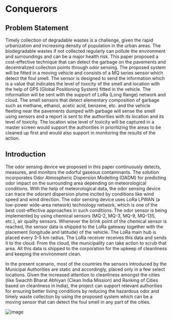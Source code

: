# Conquerors



## Problem Statement

 Timely collection of degradable wastes is a challenge, given the rapid urbanization and increasing density of population in the urban areas. The biodegradable wastes if not collected regularly can pollute the environment and surroundings and can be a major health risk. This paper proposed a cost-effective technique that can detect the garbage on the pavements and decentralized collection points through odor sensing. The proposed system will be fitted in a moving vehicle and consists of a MQ series sensor which detect the foul smell. The sensor is designed to send the information which is a value that indicates the level of toxicity of the smell and location with the help of GPS (Global Positioning System) fitted in the vehicle. The information will be sent with the support of LoRa (Long Range) network and cloud. The smell sensors that detect elementary composition of garbage such as methane, ethanol, acetic acid, benzene, etc. and the vehicle fleeting near the pavements dumped with garbage will sense the smell using sensors and a report is sent to the authorities with its location and its level of toxicity. The location wise level of toxicity will be captured in a master screen would support the authorities in prioritizing the areas to be cleaned up first and would also support in monitoring the results of the action.
 
 ## Introduction
   
  The odor sensing device we proposed in this paper continuously detects, measures, and monitors the odorful gaseous contaminants. The solution incorporates Odor Atmospheric Dispersion Modelling (OADM) for predicting odor impact on the surrounding area depending on meteorological conditions. With the help of meteorological data, the odor sensing device can trace the odorant dispersion plume incited by conditions like wind speed and wind direction. The odor sensing device uses LoRa LPWAN (a low-power wide-area network) technology network, which is one of the best cost-effective approaches in such conditions.  The odor sensor is being implemented by using chemical sensors (MQ-2, MQ-3, MQ-9, MQ-135, etc.), air quality sensors. Whenever the brink point of the chemical sensor is reached, the sensor data is shipped to the LoRa gateway together with the placement (longitude and latitude) of the vehicle. The LoRa main hub is placed every 3-5 km radius. The LoRa receiver receives this data and sends it to the cloud. From the cloud, the municipality can take action to scrub that area.  All this data is shipped to the corporation for the upkeep of cleanliness and keeping the environment clean. 
  
  
  In the present scenario, most of the countries the sensors introduced by the Municipal Authorities are static and accordingly, placed only in a few select locations. Given the increased attention to cleanliness amongst the cities (like Swachh Bharat Abhiyan (Clean India Mission) and Ranking of Cities based on cleanliness in India), the project can support relevant authorities for ensuring better living conditions by reducing the hazardous odor and timely waste collection by using the proposed system which can be a moving sensor that can detect the foul smell in any part of the cities.

![image](https://user-images.githubusercontent.com/56267948/111866602-a6b55980-8994-11eb-81c0-58f956ade8ae.png)




